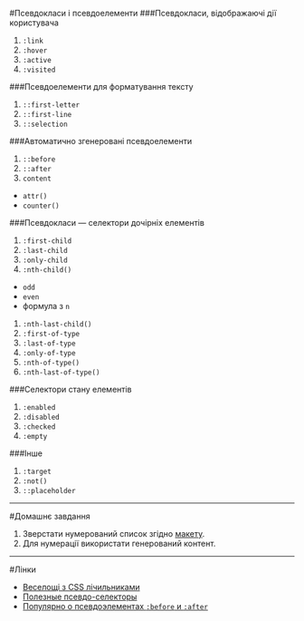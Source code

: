 #Псевдокласи і псевдоелементи
###Псевдокласи, відображаючі дії користувача
1. `:link`
1. `:hover`
1. `:active`
1. `:visited`

###Псевдоелементи для форматування тексту
1. `::first-letter`
1. `::first-line`
1. `::selection`

###Автоматично згенеровані псевдоелементи
1. `::before`
1. `::after`
1. `content`
  - `attr()`
  - `counter()`

###Псевдокласи — селектори дочірніх елементів
1. `:first-child`
1. `:last-child`
1. `:only-child`
1. `:nth-child()`
  - `odd`
  - `even`
  - формула з `n`
1. `:nth-last-child()`
1. `:first-of-type`
1. `:last-of-type`
1. `:only-of-type`
1. `:nth-of-type()`
1. `:nth-last-of-type()`

###Селектори стану елементів
1. `:enabled`
1. `:disabled`
1. `:checked`
1. `:empty`

###Інше
1. `:target`
1. `:not()`
1. `::placeholder`

---

#Домашнє завдання
1. Зверстати нумерований список згідно [макету](https://www.dropbox.com/s/8pqhd5wdvoyj0js/lesson-7.%20homework.psd?dl=0).
1. Для нумерації використати генерований контент.

---
#Лінки
- [Веселощі з CSS лічильниками](http://codeguida.com/post/318/)
- [Полезные псевдо-селекторы](http://frontender.info/helpful-css-pseudo-selectors/)
- [Популярно о псевдоэлементах `:before` и `:after`](https://habrahabr.ru/post/154319/)

